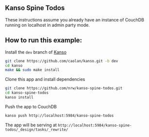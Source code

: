 ## Kanso Spine Todos

These instructions assume you already have an instance of CouchDB running on localhost in admin party mode.

## How to run this example:

Install the `dev` branch of [Kanso](http://kansojs.org/)

```bash
git clone https://github.com/caolan/kanso.git -b dev
cd kanso
make && sudo make install
```

Clone this app and install dependencies

```bash
git clone https://github.com/nrw/kanso-spine-todos.git
cd kanso-spine-todos
kanso install
```

Push the app to CouchDB

```bash
kanso push http://localhost:5984/kanso-spine-todos
```

The app will be serving at `http://localhost:5984/kanso-spine-todos/_design/tasks/_rewrite/`
